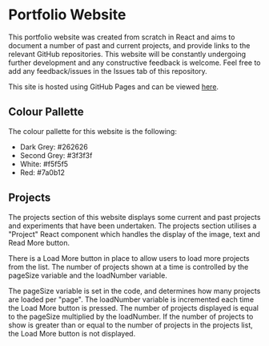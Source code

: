 # Portfolio Website

This portfolio website was created from scratch in React and aims to document a number of past and current projects, and provide links to the relevant GitHub repositories.  This website will be constantly undergoing further development and any constructive feedback is welcome. Feel free to add any feedback/issues in the Issues tab of this repository.

This site is hosted using GitHub Pages and can be viewed [here](https://gregor-ritchie.co.uk/).


## Colour Pallette
The colour pallette for this website is the following:
- Dark Grey: #262626
- Second Grey: #3f3f3f
- White: #f5f5f5
- Red: #7a0b12

## Projects 
The projects section of this website displays some current and past projects and experiments that have been undertaken.  The projects section utilises a "Project" React component which handles the display of the image, text and Read More button.  

There is a Load More button in place to allow users to load more projects from the list.  The number of projects shown at a time is controlled by the pageSize variable and the loadNumber variable.

The pageSize variable is set in the code, and determines how many projects are loaded per "page".  The loadNumber variable is incremented each time the Load More button is pressed.  The number of projects displayed is equal to the pageSize multiplied by the loadNumber.  If the number of projects to show is greater than or equal to the number of projects in the projects list, the Load More button is not displayed.
